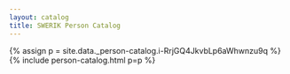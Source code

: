 ```yaml
---
layout: catalog
title: SWERIK Person Catalog
---
```

{% assign p = site.data._person-catalog.i-RrjGQ4JkvbLp6aWhwnzu9q %}
{% include person-catalog.html p=p %}

